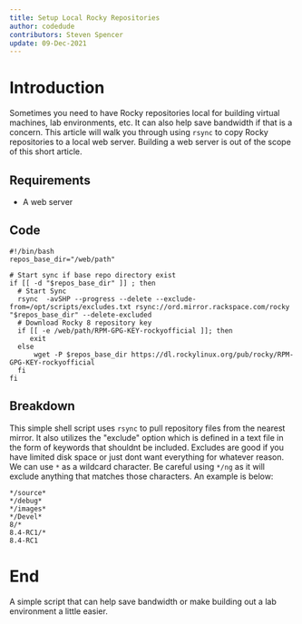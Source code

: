 ```yaml
---
title: Setup Local Rocky Repositories
author: codedude
contributors: Steven Spencer
update: 09-Dec-2021
---
```


# Introduction

Sometimes you need to have Rocky repositories local for building virtual machines, lab environments, etc.  It can also help save bandwidth if that is a concern.  This article will walk you through using `rsync` to copy Rocky repositories to a local web server.  Building a web server is out of the scope of this short article.

## Requirements

* A web server

## Code

```
#!/bin/bash
repos_base_dir="/web/path"

# Start sync if base repo directory exist
if [[ -d "$repos_base_dir" ]] ; then
  # Start Sync
  rsync  -avSHP --progress --delete --exclude-from=/opt/scripts/excludes.txt rsync://ord.mirror.rackspace.com/rocky  "$repos_base_dir" --delete-excluded
  # Download Rocky 8 repository key
  if [[ -e /web/path/RPM-GPG-KEY-rockyofficial ]]; then
     exit
  else
      wget -P $repos_base_dir https://dl.rockylinux.org/pub/rocky/RPM-GPG-KEY-rockyofficial
  fi
fi
```

## Breakdown

This simple shell script uses `rsync` to pull repository files from the nearest mirror.  It also utilizes the "exclude" option which is defined in a text file in the form of keywords that shouldnt be included.  Excludes are good if you have limited disk space or just dont want everything for whatever reason.  We can use  `*` as a wildcard character.  Be careful using  `*/ng` as it will exclude anything that matches those characters.  An example is below:

```
*/source*
*/debug*
*/images*
*/Devel*
8/*
8.4-RC1/*
8.4-RC1
```

# End
A simple script that can help save bandwidth or make building out a lab environment a little easier.
